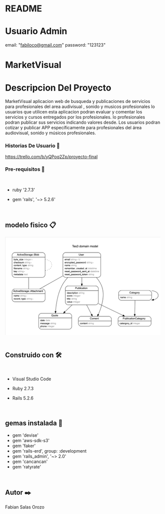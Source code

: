 # README

# Usuario Admin
 email: "fabiloco@gmail.com"
 password: "123123"
 
# MarketVisual

# Descripcion Del Proyecto

MarketVisual
aplicacion web de busqueda y publicaciones de servicios para profesionales del area audivisual , sonido y musicos profesionales
lo usuarios que utilicen esta aplicacion podran evaluar y comentar los servicios y cursos entregados por los profesionales.
lo profesionales podran publicar sus servicios indicando valores desde.
Los usuarios podran cotizar y publicar
APP específicamente para profesionales del área audiovisual, sonido y músicos profesionales.

### Historias De Usuario 🚀

https://trello.com/b/yQPoq2Zp/proyecto-final

### Pre-requisitos 🚀

​

* ruby '2.7.3'

* gem 'rails', '~> 5.2.6'

​

## modelo fisico 📋

​​![Modelo conceptual](https://github.com/Alonsorozco/imagenes/blob/main/Captura%20de%20Pantalla%202021-11-29%20a%20la(s)%2000.40.18.png?raw=true)
​

## Construido con 🛠️

​
* Visual Studio Code

* Ruby 2.7.3

* Rails 5.2.6

​

## gemas instalada 📌

* gem 'devise'
* gem 'aws-sdk-s3'
* gem 'faker'
* gem 'rails-erd', group: :development
* gem 'rails_admin', '~> 2.0'
* gem 'cancancan'
* gem 'ratyrate'
​





​

## Autor ✒️

Fabian Salas Orozo